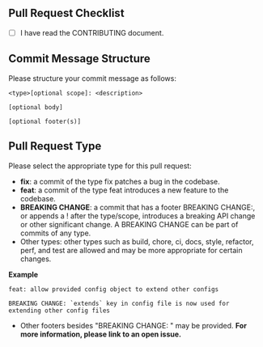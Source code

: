 <!-- Thanks for submitting a pull request! Please provide enough information so  others can review your pull request. -->

## Pull Request Checklist

- [ ] I have read the CONTRIBUTING document.

## Commit Message Structure

Please structure your commit message as follows:

```
<type>[optional scope]: <description>

[optional body]

[optional footer(s)]
```

## Pull Request Type

Please select the appropriate type for this pull request:

- **fix**: a commit of the type fix patches a bug in the codebase.
- **feat**: a commit of the type feat introduces a new feature to the codebase.
- **BREAKING CHANGE**: a commit that has a footer BREAKING CHANGE:, or appends a ! after the type/scope, introduces a breaking API change or other significant change. A BREAKING CHANGE can be part of commits of any type.
- Other types: other types such as build, chore, ci, docs, style, refactor, perf, and test are allowed and may be more appropriate for certain changes.

**Example**

```
feat: allow provided config object to extend other configs

BREAKING CHANGE: `extends` key in config file is now used for extending other config files
```

- Other footers besides "BREAKING CHANGE: <description>" may be provided.
  **For more information, please link to an open issue.**
